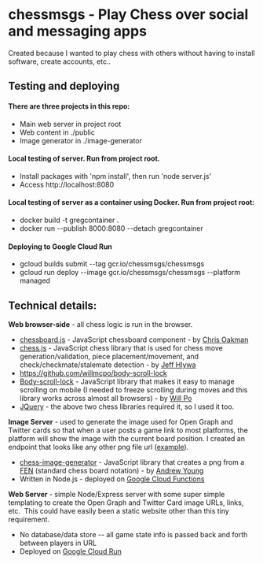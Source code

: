 # chessmsgs - Play Chess over social and messaging apps

Created because I wanted to play chess with others without having to install software, create accounts, etc..

## Testing and deploying

#### There are three projects in this repo:
* Main web server in project root
* Web content in ./public
* Image generator in ./image-generator

#### Local testing of server. Run from project root.
* Install packages with 'npm install', then run 'node server.js'
* Access http://localhost:8080

#### Local testing of server as a container using Docker. Run from project root:
* docker build -t gregcontainer .
* docker run --publish 8000:8080 --detach gregcontainer

#### Deploying to Google Cloud Run
* gcloud builds submit --tag gcr.io/chessmsgs/chessmsgs
* gcloud run deploy --image gcr.io/chessmsgs/chessmsgs --platform managed


## Technical details:

**Web browser-side** - all chess logic is run in the browser. 

* [chessboard.js](https://github.com/oakmac/chessboardjs/) - JavaScript chessboard component - by [Chris Oakman](https://twitter.com/oakmac1)
* [chess.js](https://github.com/jhlywa/chess.js) - JavaScript chess library that is used for chess move generation/validation, piece placement/movement, and check/checkmate/stalemate detection - by [Jeff Hlywa](https://twitter.com/jhlywa)
* <https://github.com/willmcpo/body-scroll-lock>
* [Body-scroll-lock](https://github.com/willmcpo/body-scroll-lock) - JavaScript library that makes it easy to manage scrolling on mobile (I needed to freeze scrolling during moves and this library works across almost all browsers) - by [Will Po](https://github.com/willmcpo)
* [JQuery](https://jquery.com/) - the above two chess libraries required it, so I used it too.

**Image Server** - used to generate the image used for Open Graph and Twitter cards so that when a user posts a game link to most platforms, the platform will show the image with the current board position. I created an endpoint that looks like any other png file url ([example](https://us-central1-chessmsgs.cloudfunctions.net/chessmsgs-image/r2qkb1r/ppp1pppp/2n2n2/3p1bB1/3P4/2N1P3/PPP2PPP/R2QKBNR%20w%20KQkq%20-%201%205.png)).

* [chess-image-generator](https://github.com/andyruwruw/chess-image-generator) - JavaScript library that creates a png from a [FEN](https://en.wikipedia.org/wiki/Forsyth%E2%80%93Edwards_Notation) (standard chess board notation) - by [Andrew Young](https://andyruwruw.com/)
* Written in Node.js - deployed on [Google Cloud Functions](https://cloud.google.com/functions)

**Web Server**  - simple Node/Express server with some super simple templating to create the Open Graph and Twitter Card image URLs, links, etc.  This could have easily been a static website other than this tiny requirement.

* No database/data store -- all game state info is passed back and forth between players in URL
* Deployed on [Google Cloud Run](https://cloud.google.com/run)
